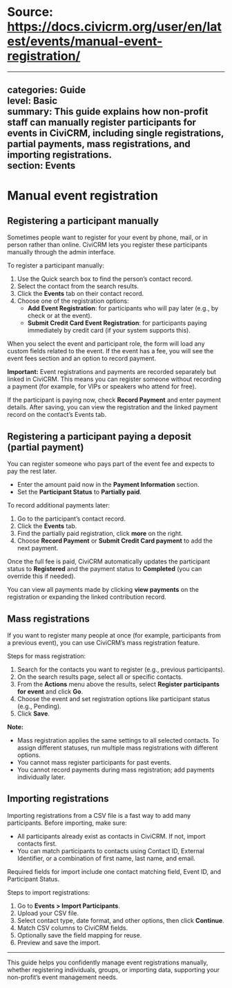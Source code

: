 # Source: https://docs.civicrm.org/user/en/latest/events/manual-event-registration/

---
categories: Guide  
level: Basic  
summary: This guide explains how non-profit staff can manually register participants for events in CiviCRM, including single registrations, partial payments, mass registrations, and importing registrations.  
section: Events  
---

# Manual event registration

## Registering a participant manually

Sometimes people want to register for your event by phone, mail, or in person rather than online. CiviCRM lets you register these participants manually through the admin interface.

To register a participant manually:

1. Use the Quick search box to find the person’s contact record.
2. Select the contact from the search results.
3. Click the **Events** tab on their contact record.
4. Choose one of the registration options:
   - **Add Event Registration**: for participants who will pay later (e.g., by check or at the event).
   - **Submit Credit Card Event Registration**: for participants paying immediately by credit card (if your system supports this).

When you select the event and participant role, the form will load any custom fields related to the event. If the event has a fee, you will see the event fees section and an option to record payment.

**Important:** Event registrations and payments are recorded separately but linked in CiviCRM. This means you can register someone without recording a payment (for example, for VIPs or speakers who attend for free).

If the participant is paying now, check **Record Payment** and enter payment details. After saving, you can view the registration and the linked payment record on the contact’s Events tab.

## Registering a participant paying a deposit (partial payment)

You can register someone who pays part of the event fee and expects to pay the rest later.

- Enter the amount paid now in the **Payment Information** section.
- Set the **Participant Status** to **Partially paid**.

To record additional payments later:

1. Go to the participant’s contact record.
2. Click the **Events** tab.
3. Find the partially paid registration, click **more** on the right.
4. Choose **Record Payment** or **Submit Credit Card payment** to add the next payment.

Once the full fee is paid, CiviCRM automatically updates the participant status to **Registered** and the payment status to **Completed** (you can override this if needed).

You can view all payments made by clicking **view payments** on the registration or expanding the linked contribution record.

## Mass registrations

If you want to register many people at once (for example, participants from a previous event), you can use CiviCRM’s mass registration feature.

Steps for mass registration:

1. Search for the contacts you want to register (e.g., previous participants).
2. On the search results page, select all or specific contacts.
3. From the **Actions** menu above the results, select **Register participants for event** and click **Go**.
4. Choose the event and set registration options like participant status (e.g., Pending).
5. Click **Save**.

**Note:**  
- Mass registration applies the same settings to all selected contacts. To assign different statuses, run multiple mass registrations with different options.  
- You cannot mass register participants for past events.  
- You cannot record payments during mass registration; add payments individually later.

## Importing registrations

Importing registrations from a CSV file is a fast way to add many participants. Before importing, make sure:

- All participants already exist as contacts in CiviCRM. If not, import contacts first.  
- You can match participants to contacts using Contact ID, External Identifier, or a combination of first name, last name, and email.

Required fields for import include one contact matching field, Event ID, and Participant Status.

Steps to import registrations:

1. Go to **Events > Import Participants**.
2. Upload your CSV file.
3. Select contact type, date format, and other options, then click **Continue**.
4. Match CSV columns to CiviCRM fields.
5. Optionally save the field mapping for reuse.
6. Preview and save the import.

---

This guide helps you confidently manage event registrations manually, whether registering individuals, groups, or importing data, supporting your non-profit’s event management needs.